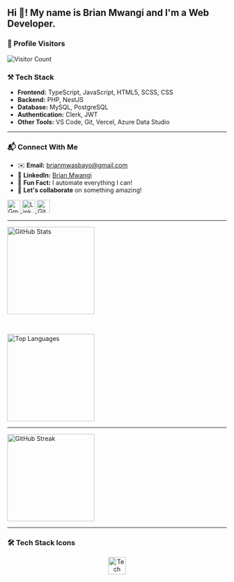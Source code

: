 <h2 align="left">Hi 👋! My name is Brian Mwangi and I'm a Web Developer.</h2>

### 🌟 Profile Visitors
![Visitor Count](https://komarev.com/ghpvc/?username=Kishoyian-Brian&color=blueviolet&style=flat-square&label=PROFILE+VIEWS)

### ⚒️ Tech Stack

- **Frontend:** TypeScript, JavaScript, HTML5, SCSS, CSS  
- **Backend:** PHP, NestJS  
- **Database:** MySQL, PostgreSQL  
- **Authentication:** Clerk, JWT  
- **Other Tools:** VS Code, Git, Vercel, Azure Data Studio  

---

### 📬 Connect With Me
- ✉️ **Email:** [brianmwasbayo@gmail.com](mailto:brianmwasbayo@gmail.com)  
- 💼 **LinkedIn:** [Brian Mwangi](https://www.linkedin.com/in/brian-mwangi-a081a1330/)  
- 🌟 **Fun Fact:** I automate everything I can!  
- 🤝 **Let's collaborate** on something amazing!  

<div align="left">
  <a href="mailto:brianmwasbayo@gmail.com">
    <img src="https://img.shields.io/badge/Gmail-D14836?style=for-the-badge&logo=gmail&logoColor=white" height="30" alt="Gmail"/>
  </a>
  <a href="https://www.linkedin.com/in/brian-mwangi-a081a1330/">
    <img src="https://img.shields.io/badge/LinkedIn-0077B5?style=for-the-badge&logo=linkedin&logoColor=white" height="30" alt="LinkedIn"/>
  </a>
  <a href="https://github.com/Kishoyian-Brian?tab=repositories">
    <img src="https://komarev.com/ghpvc/?username=Kishoyian-Brian&label=Profile%20views&color=0e75b6&style=flat" height="30" alt="GitHub Views"/>
  </a>
</div>

---

<div align="left">
  <!-- GitHub Stats Card -->
  <img src="https://github-readme-stats.vercel.app/api?username=Kishoyian-Brian&show_icons=true&count_private=true&include_all_commits=true&theme=radical&hide_border=true&cache_seconds=7200" height="200" alt="GitHub Stats"/>
  
  &nbsp;&nbsp;
  
  <!-- Top Languages Card -->
  <img src="https://github-readme-stats.vercel.app/api/top-langs?username=Kishoyian-Brian&layout=compact&langs_count=8&theme=radical&hide_border=true&cache_seconds=7200" height="200" alt="Top Languages"/>
</div>

---

<!-- GitHub Streak Stats -->
<div align="left">
  <img src="https://streak-stats.demolab.com?user=Kishoyian-Brian&theme=radical&hide_border=true&date_format=j%20M%5B%20Y%5D&background=0D1117&fire=DD2727&ring=DD2727" height="200" alt="GitHub Streak"/>
</div>

---

### 🛠️ Tech Stack Icons
<div align="center" style="margin: 15px 0">
  <img src="https://skillicons.dev/icons?i=js,html,typescript,css,sass,php,react,nodejs,git,github,vscode,angular,nestjs,vite" height="40" alt="Tech Stack"/>
</div>
